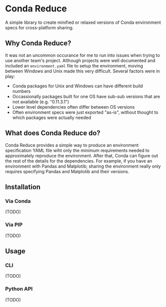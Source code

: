 # Conda Reduce
A simple library to create minified or relaxed versions of Conda environment specs for cross-platform sharing.  

## Why Conda Reduce?
It was not an uncommon occurance for me to run into issues when trying to use another team's project.  Although projects were well documented and included an `environment.yaml` file to setup the environment, moving between Windows and Unix made this very difficult.  Several factors were in play:
- Conda packages for Unix and Windows can have different build numbers
- Occassionally packages built for one OS have sub-sub versions that are not available (e.g. "0.11.3.1")
- Lower level dependencies often differ between OS versions
- Often environment specs were just exported "as-is", without thought to which packages were actually needed

## What does Conda Reduce do?
Conda Reduce provides a simple way to produce an environment specification YAML file wiht only the minimum requirements needed to approximately reproduce the environment.  After that, Conda can figure out the rest of the details for the dependencies.  For example, if you have an environment with Pandas and Matplotib; sharing the environment really only requires specifying Pandas and Matplotib and their versions.

## Installation
### Via Conda
(TODO)
### Via PIP
(TODO)

## Usage
### CLI
(TODO)
### Python API
(TODO)